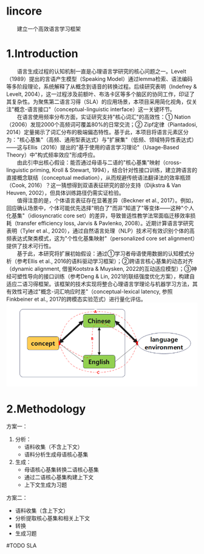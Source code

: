 # lincore
&ensp;&ensp;&ensp;&ensp;建立一个高效语言学习框架
# 1.Introduction
&ensp;&ensp;&ensp;&ensp;语言生成过程的认知机制一直是心理语言学研究的核心问题之一。Levelt（1989）提出的言语产生模型（Speaking Model）通过lemma检索、语法编码等多阶段理论，系统解释了从概念到语音的转换过程。后续研究表明（Indefrey & Levelt, 2004），这一过程涉及前额叶、布洛卡区等多个脑区的协同工作，印证了其复杂性。为聚焦第二语言习得（SLA）的应用场景，本项目采用简化视角，仅关注"概念-语言接口"（conceptual-linguistic interface）这一关键环节。<br>
&ensp;&ensp;&ensp;&ensp;在语言使用频率分布方面，实证研究支持"核心词汇"的高效性：① Nation（2006）发现2000个高频词可覆盖80%的日常交流；② Zipf定律（Piantadosi, 2014）定量揭示了词汇分布的极端偏态特性。基于此，本项目将语言元素区分为："核心基集"（高频、通用型表达式）与"扩展集"（低频、领域特异性表达式）——这与Ellis（2016）提出的"基于使用的语言学习理论"（Usage-Based Theory）中"构式频率效应"形成呼应。<br>
&ensp;&ensp;&ensp;&ensp;由此引申出核心假设：能否通过母语与二语的"核心基集"映射（cross-linguistic priming, Kroll & Stewart, 1994），结合针对性接口训练，建立跨语言的直接概念联结（conceptual mediation），从而规避传统语法翻译法的效率瓶颈（Cook, 2016）？这一猜想得到双语表征研究的部分支持（Dijkstra & Van Heuven, 2002），但具体训练路径仍需实证检验。<br>
&ensp;&ensp;&ensp;&ensp;值得注意的是，个体语言表征存在显著差异（Beckner et al., 2017）。例如，回应确认场景中，个体可能优先选择"明白了"而非"知道了"等变体——这种"个人化基集"（idiosyncratic core set）的差异，导致普适性教学法常面临迁移效率损耗（transfer efficiency loss, Jarvis & Pavlenko, 2008）。近期计算语言学研究表明（Tyler et al., 2020），通过自然语言处理（NLP）技术可有效识别个体的高频表达式聚类模式，这为"个性化基集映射"（personalized core set alignment）提供了技术可行性。<br>
&ensp;&ensp;&ensp;&ensp;基于此，本研究将扩展初始假设：通过①学习者母语使用数据的认知模式分析（参考Ellis et al., 2016的语料驱动学习框架）；②跨语言核心基集的动态对齐（dynamic alignment, 借鉴Kootstra & Muysken, 2022的互动适应模型）；③神经可塑性导向的接口训练（参考Deng & Lin, 2021的联结强度优化方案），构建自适应二语习得框架。该框架的技术实现将整合心理语言学理论与机器学习方法，其有效性可通过"概念-词汇响应时差"（conceptual-lexical latency, 参照Finkbeiner et al., 2017的跨模态实验范式）进行量化评估。<br>
![图1](img/img1.png "图1")

# 2.Methodology
方案一：
1. 分析：
    - 语料收集（不含上下文）
    - 语料分析生成母语核心基集
2. 生成：
    - 母语核心基集转换二语核心基集
    - 通过二语核心基集构建上下文
    - 上下文生成为习题

方案二：
- 语料收集（含上下文）
- 分析提取核心基集和相关上下文
- 转换
- 生成习题
   
#TODO
SLA

